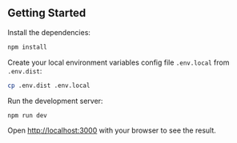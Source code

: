 ## Getting Started

Install the dependencies:

```bash
npm install
```

Create your local environment variables config file `.env.local` from `.env.dist`:

```bash
cp .env.dist .env.local
```

Run the development server:

```bash
npm run dev
```

Open [http://localhost:3000](http://localhost:3000) with your browser to see the result.

